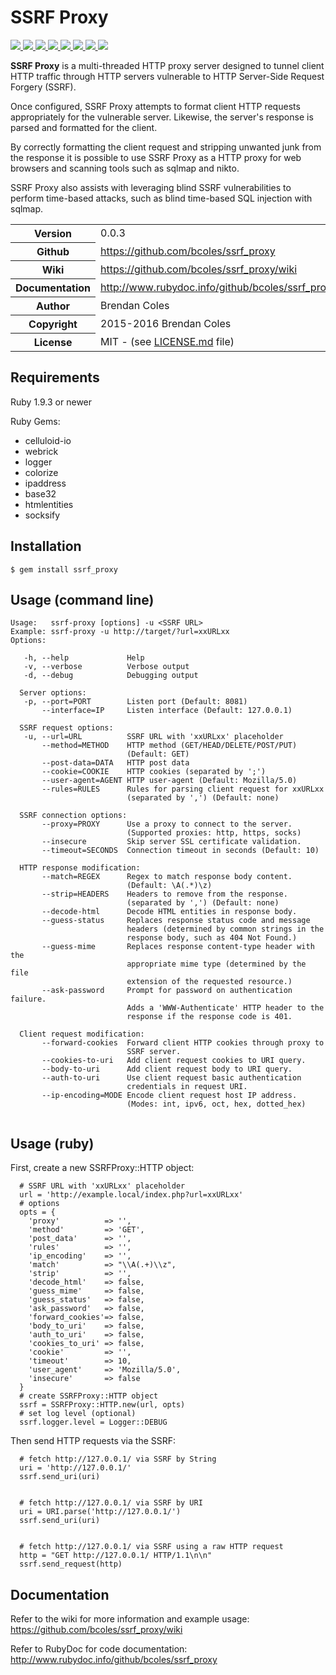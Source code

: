 # SSRF Proxy

<a href="https://github.com/bcoles/ssrf_proxy" target="_blank">
  <img src="https://img.shields.io/badge/version-0.0.3-brightgreen.svg"/>
</a>
<a href="https://travis-ci.org/bcoles-ci/ssrf_proxy" target="_blank">
  <img src="https://api.travis-ci.org/bcoles-ci/ssrf_proxy.svg?branch=master"/>
</a>
<a href="https://www.versioneye.com/ruby/ssrf_proxy/" target="_blank">
  <img src="https://img.shields.io/versioneye/d/ruby/ssrf_proxy.svg"/>
</a>
<a href="https://hakiri.io/github/bcoles-ci/ssrf_proxy/master/" target="_blank">
  <img src="https://hakiri.io/github/bcoles-ci/ssrf_proxy/master.svg"/>
</a>
<a href="https://codeclimate.com/github/bcoles/ssrf_proxy" target="_blank">
  <img src="https://codeclimate.com/github/bcoles/ssrf_proxy/badges/gpa.svg"/>
</a>
<a href="https://coveralls.io/github/bcoles-ci/ssrf_proxy?branch=master" target="_blank">
  <img src="https://coveralls.io/repos/github/bcoles-ci/ssrf_proxy/badge.svg?branch=master"/>
</a>
<a href="https://inch-ci.org/github/bcoles/ssrf_proxy" target="_blank">
  <img src="https://inch-ci.org/github/bcoles/ssrf_proxy.svg?branch=master"/>
</a>
<a href="https://github.com/bcoles/ssrf_proxy/blob/master/LICENSE.md" target="_blank">
  <img src="https://img.shields.io/badge/license-MIT-brightgreen.svg"/>
</a>

**SSRF Proxy** is a multi-threaded HTTP proxy server designed
to tunnel client HTTP traffic through HTTP servers vulnerable
to HTTP Server-Side Request Forgery (SSRF).

Once configured, SSRF Proxy attempts to format client HTTP
requests appropriately for the vulnerable server. Likewise,
the server's response is parsed and formatted for the client.

By correctly formatting the client request and stripping
unwanted junk from the response it is possible to use
SSRF Proxy as a HTTP proxy for web browsers and scanning
tools such as sqlmap and nikto.

SSRF Proxy also assists with leveraging blind SSRF
vulnerabilities to perform time-based attacks, such
as blind time-based SQL injection with sqlmap.

<table>
  <tr>
    <th>Version</th>
    <td>0.0.3</td>
  </tr>
  <tr>
    <th>Github</th>
    <td>
      <a href="https://github.com/bcoles/ssrf_proxy">https://github.com/bcoles/ssrf_proxy</a>
    </td>
  </tr>
  <tr>
    <th>Wiki</th>
    <td><a href="https://github.com/bcoles/ssrf_proxy/wiki">https://github.com/bcoles/ssrf_proxy/wiki</a></td>
  </tr>
  <tr>
    <th>Documentation</th>
    <td>
      <a href="http://www.rubydoc.info/github/bcoles/ssrf_proxy" target="_blank">http://www.rubydoc.info/github/bcoles/ssrf_proxy</a>
    </td>
  </tr>
  <tr>
    <th>Author</th>
    <td>Brendan Coles</td>
  </tr>
  <tr>
    <th>Copyright</th>
    <td>2015-2016 Brendan Coles</td>
  </tr>
  <tr>
    <th>License</th>
    <td>MIT - (see <a href="https://github.com/bcoles/ssrf_proxy/blob/master/LICENSE.md">LICENSE.md</a> file)</td>
  </tr>
</table>


## Requirements

Ruby 1.9.3 or newer

Ruby Gems:

- celluloid-io
- webrick
- logger
- colorize
- ipaddress
- base32
- htmlentities
- socksify

## Installation

```
$ gem install ssrf_proxy
```

## Usage (command line)

```
Usage:   ssrf-proxy [options] -u <SSRF URL>
Example: ssrf-proxy -u http://target/?url=xxURLxx
Options:

   -h, --help             Help
   -v, --verbose          Verbose output
   -d, --debug            Debugging output

  Server options:
   -p, --port=PORT        Listen port (Default: 8081)
       --interface=IP     Listen interface (Default: 127.0.0.1)

  SSRF request options:
   -u, --url=URL          SSRF URL with 'xxURLxx' placeholder
       --method=METHOD    HTTP method (GET/HEAD/DELETE/POST/PUT)
                          (Default: GET)
       --post-data=DATA   HTTP post data
       --cookie=COOKIE    HTTP cookies (separated by ';')
       --user-agent=AGENT HTTP user-agent (Default: Mozilla/5.0)
       --rules=RULES      Rules for parsing client request for xxURLxx
                          (separated by ',') (Default: none)

  SSRF connection options:
       --proxy=PROXY      Use a proxy to connect to the server.
                          (Supported proxies: http, https, socks)
       --insecure         Skip server SSL certificate validation.
       --timeout=SECONDS  Connection timeout in seconds (Default: 10)

  HTTP response modification:
       --match=REGEX      Regex to match response body content.
                          (Default: \A(.*)\z)
       --strip=HEADERS    Headers to remove from the response.
                          (separated by ',') (Default: none)
       --decode-html      Decode HTML entities in response body.
       --guess-status     Replaces response status code and message
                          headers (determined by common strings in the
                          response body, such as 404 Not Found.)
       --guess-mime       Replaces response content-type header with the
                          appropriate mime type (determined by the file
                          extension of the requested resource.)
       --ask-password     Prompt for password on authentication failure.
                          Adds a 'WWW-Authenticate' HTTP header to the
                          response if the response code is 401.

  Client request modification:
       --forward-cookies  Forward client HTTP cookies through proxy to
                          SSRF server.
       --cookies-to-uri   Add client request cookies to URI query.
       --body-to-uri      Add client request body to URI query.
       --auth-to-uri      Use client request basic authentication
                          credentials in request URI.
       --ip-encoding=MODE Encode client request host IP address.
                          (Modes: int, ipv6, oct, hex, dotted_hex)


```


## Usage (ruby)

First, create a new SSRFProxy::HTTP object:

```
  # SSRF URL with 'xxURLxx' placeholder
  url = 'http://example.local/index.php?url=xxURLxx'
  # options
  opts = {
    'proxy'          => '',
    'method'         => 'GET',
    'post_data'      => '',
    'rules'          => '',
    'ip_encoding'    => '',
    'match'          => "\\A(.+)\\z",
    'strip'          => '',
    'decode_html'    => false,
    'guess_mime'     => false,
    'guess_status'   => false,
    'ask_password'   => false,
    'forward_cookies'=> false,
    'body_to_uri'    => false,
    'auth_to_uri'    => false,
    'cookies_to_uri' => false,
    'cookie'         => '',
    'timeout'        => 10,
    'user_agent'     => 'Mozilla/5.0',
    'insecure'       => false
  }
  # create SSRFProxy::HTTP object
  ssrf = SSRFProxy::HTTP.new(url, opts)
  # set log level (optional)
  ssrf.logger.level = Logger::DEBUG
```

Then send HTTP requests via the SSRF:

```
  # fetch http://127.0.0.1/ via SSRF by String
  uri = 'http://127.0.0.1/'
  ssrf.send_uri(uri)


  # fetch http://127.0.0.1/ via SSRF by URI
  uri = URI.parse('http://127.0.0.1/')
  ssrf.send_uri(uri)


  # fetch http://127.0.0.1/ via SSRF using a raw HTTP request
  http = "GET http://127.0.0.1/ HTTP/1.1\n\n"
  ssrf.send_request(http)
```

## Documentation

Refer to the wiki for more information and example usage:
https://github.com/bcoles/ssrf_proxy/wiki

Refer to RubyDoc for code documentation:
http://www.rubydoc.info/github/bcoles/ssrf_proxy
